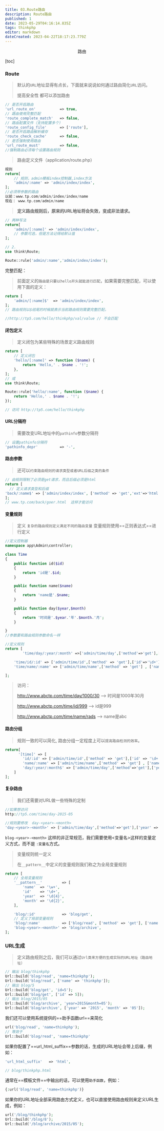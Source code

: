 ```yaml
---
title: 03.Route路由
description: Route路由
published: 1
date: 2023-05-29T04:16:14.835Z
tags: thinkphp
editor: markdown
dateCreated: 2023-04-22T18:17:23.779Z
---
```


<center>路由</center>

[toc]

### Route

> 默认的`URL`地址显得有点长，下面就来说说如何通过路由简化`URL`访问。
>
> 提高安全性 都可以添加路由

```php
// 是否开启路由
'url_route_on'           => true,
// 路由使用完整匹配
'route_complete_match'   => false,
// 路由配置文件（支持配置多个）
'route_config_file'      => ['route'],
// 是否开启路由解析缓存
'route_check_cache'      => false,
// 是否强制使用路由
'url_route_must'         => false,
//强制路由必须每个设置路由规则
```

> 路由定义文件（application/route.php）

```php
规则
return[
	// 规则，admin模板index控制器,index方法
    'admin/:name' => 'admin/index/index',
];
//必须带参数的路由
以前：www.tp.com/admin/index/index/name
现在： www.tp.com/admin/name
```

> **定义路由规则后，原来的URL地址将会失效，变成非法请求。**

```php
// 两种写法
return[
	'admin/[:name]' => 'admin/index/index',
    // 参数可选，但是方法记得给默认值
];

// 2.
use think\Route;

Route::rule('admin/:name','admin/index/index');
```



完整匹配：

> 前面定义的`路由是只要以hello开头就能进行匹配`，如果需要完整匹配，可以使用下面的定义：

```php
return [
  	'admin/[:name]$'  => 'admin/index/index',
];
// 路由规则以$结尾的时候就表示当前路由规则需要完整匹配。

//http://tp5.com/hello/thinkphp/val/value // 不会匹配
```



#### 闭包定义

> 定义闭包为某些特殊的场景定义路由规则

```php
return [
    // 定义闭包
    'hello/[:name]' => function ($name) {
        return 'Hello,' . $name . '!';
    },
];
// 或
use think\Route;

Route::rule('hello/:name', function ($name) {
    return 'Hello,' . $name . '!';
});

// 访问 http://tp5.com/hello/thinkphp
```



#### URL分隔符

> 需要改变URL地址中的`pathinfo`参数分隔符

```php
// 设置pathinfo分隔符
'pathinfo_depr'          => '-',
```



#### 路由参数

> 还可以`约束路由规则的请求类型或者URL后缀之类的条件`

```php
// 由规则限制了必须是get请求，而且后缀必须是html
return [
  // 定义请求类型和后缀
'back/:name$' => ['admin/index/index', ['method' => 'get','ext'=>'html']]
];
// www.tp.com/back/goer.html  这样才能访问
```



#### 变量规则

> 定义 `复杂的路由规则定义满足不同的路由变量` 变量规则使用==正则表达式==进行定义

```php
//定义控制器
namespace app\Admin\controller;

class Time
{
    public function id($id)
    {
        return 'id是'.$id;
    }

    public function name($name)
    {
        return 'name是'.$name;
    }

    public function day($year,$month)
    {
        return '时间是'.$year.'年'.$month.'月';
    }

}
//参数要和路由规则参数命名一样
```

```php
//定义规则
return [
	    'time/day/:year/:month' =>['admin/time/day',['method'=>'get'],['year' => '\d{4}','month' => '\d{2}']],

    'time/id/:id' => ['admin/time/id',['method' => 'get'],['id'=>'\d+']],
    'time/name/:name' => ['admin/time/name',['method' => 'get'] , ['name' => '\w+']]

];
```



> 访问：
>
> http://www.abctp.com/time/day/1000/30     -->  时间是1000年30月
>
> http://www.abctp.com/time/id/999    -->  id是999
>
> http://www.abctp.com/time/name/rads  -->  name是abc 



#### 路由分组

> 规则一致的可以简化,  路由分组一定程度上可以`提高路由检测的效率`。

```php
return[
      '[time]' => [
        'id/:id' => ['admin/time/id',['method' => 'get'],['id' => '\d+']],
        'name/:name' => ['admin/time/name',['method' => 'get'] , ['name' => '\w+']],
        'day/:year/:month$' => ['admin/time/day',['method'=>'get'],['year' => '\d{4}','month' => '\d{2}']],
    ]  
];
```



#### 复杂路由

> 我们还需要对URL做一些特殊的定制

```php
//如果想访问
http://tp5.com/time/day-2015-05

//规则要修改  day-<year>-<month>
'day-<year>-<month>' => ['admin/time/day',['method'=>'get'],['year' => '\d{4}','month' => '\d{2}']],
```

`blog-<year>-<month>` 这样的非正常规范，我们需要使用<变量名>这样的变量定义方式，而不是 `:变量名`方式。



> 变量规则统一定义
>
> 在`__pattern__`中定义的变量规则我们称之为全局变量规则

```php
return [
    // 全局变量规则
    '__pattern__'         => [
        'name'  => '\w+',
        'id'    => '\d+',
        'year'  => '\d{4}',
        'month' => '\d{2}',
    ],

    'blog/:id'            => 'blog/get',
    // 定义了局部变量规则
    'blog/:name'          => ['blog/read', ['method' => 'get'], ['name' => '\w{5,}']],
    'blog-<year>-<month>' => 'blog/archive',
];
```



### URL生成 

> 定义路由规则之后，我们可以通过`Url类来方便的生成实际的URL地址（路由地址） `

```php
// 输出 blog/thinkphp
Url::build('blog/read', 'name=thinkphp');
Url::build('blog/read', ['name' => 'thinkphp']);
// 输出 blog/5
Url::build('blog/get', 'id=5');
Url::build('blog/get', ['id' => 5]);
// 输出 blog/2015/05
Url::build('blog/archive', 'year=2015&month=05');
Url::build('blog/archive', ['year' => '2015', 'month' => '05']);
```

我们还可以使用系统提供的==助手函数url==来简化

```php
url('blog/read', 'name=thinkphp');
// 等效于
Url::build('blog/read', 'name=thinkphp'
```



如果你配置了==url_html_suffix==参数的话，生成的URL地址会带上后缀，例如：

```php
'url_html_suffix'   => 'html',

// blog/thinkphp.html 
```



通常在==模板文件==中输出的话，可以使用`助手函数`，例如：

```php
{:url('blog/read', 'name=thinkphp')}
```



如果你的URL地址全部采用路由方式定义，也可以直接使用路由规则来定义URL生成，例如：

```php
url('/blog/thinkphp');
Url::build('/blog/8');
Url::build('/blog/archive/2015/05');
```
